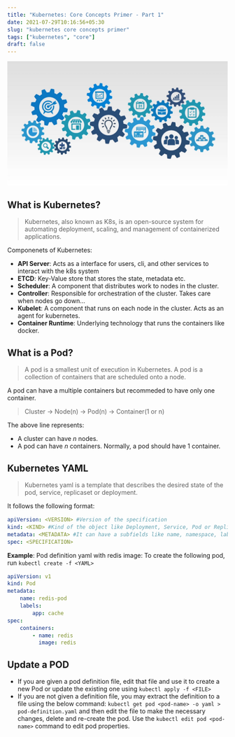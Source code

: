 ```yaml
---
title: "Kubernetes: Core Concepts Primer - Part 1"
date: 2021-07-29T10:16:56+05:30
slug: "kubernetes core concepts primer"
tags: ["kubernetes", "core"]
draft: false
---
```


![](/img/k8s-p1.jpeg)

## What is Kubernetes?
> Kubernetes, also known as K8s, is an open-source system for automating deployment, scaling, and management of containerized applications.

Componenets of Kubernetes:
- **API Server**: Acts as a interface for users, cli, and other services to interact with the k8s system
- **ETCD**: Key-Value store that stores the state, metadata etc.
- **Scheduler**: A component that distributes work to nodes in the cluster.
- **Controller**: Responsible for orchestration of the cluster. Takes care when nodes go down...
- **Kubelet**: A component that runs on each node in the cluster. Acts as an agent for kubernetes.
- **Container Runtime**: Underlying technology that runs the containers like docker.

## What is a Pod?
> A pod is a smallest unit of execution in Kubernetes. A pod is a collection of containers that are scheduled onto a node.

A pod can have a multiple containers but recommeded to have only one container.

> Cluster -> Node(n) -> Pod(n) -> Container(1 or n)

The above line represents:
- A cluster can have *n* nodes.
- A pod can have *n* containers. Normally, a pod should have 1 container.

## Kubernetes YAML

> Kubernetes yaml is a template that describes the desired state of the pod, service, replicaset or deployment.

It follows the following format:
```yaml
apiVersion: <VERSION> #Version of the specification
kind: <KIND> #Kind of the object like Deployment, Service, Pod or ReplicaSet.
metadata: <METADATA> #It can have a subfields like name, namespace, labels, annotations etc., whatever is supported by k8s.
spec: <SPECIFICATION>
```  

**Example**: Pod definition yaml with redis image:
To create the following pod, run `kubectl create -f <YAML>`
```yaml
apiVersion: v1
kind: Pod
metadata:
    name: redis-pod
    labels:
        app: cache
spec:
    containers:
        - name: redis
          image: redis
```

## Update a POD

- If you are given a pod definition file, edit that file and use it to create a new Pod or update the existing one using `kubectl apply -f <FILE>`
- If you are not given a definition file, you may extract the definition to a file using the below command:
`kubectl get pod <pod-name> -o yaml > pod-definition.yaml` and then edit the file to make the necessary changes, delete and re-create the pod.
Use the `kubectl edit pod <pod-name>` command to edit pod properties.

